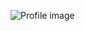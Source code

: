 ![Profile image](https://github.com/lordson-silver/lordson-silver/blob/face3654503057fbd1784b03395ac7975aacc025/lordson.png)
